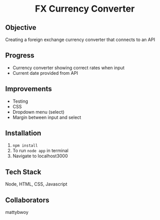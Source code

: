 <h1 align="center">
  FX Currency Converter
</h1>

## Objective
Creating a foreign exchange currency converter that connects to an API

## Progress
 - Currency converter showing correct rates when input
 - Current date provided from API

## Improvements
 - Testing
 - CSS
 - Dropdown menu (select)
 - Margin between input and select


## Installation

1. `npm install`
2. To run `node app` in terminal
3. Navigate to localhost3000

## Tech Stack
Node, HTML, CSS, Javascript

## Collaborators
mattybwoy



